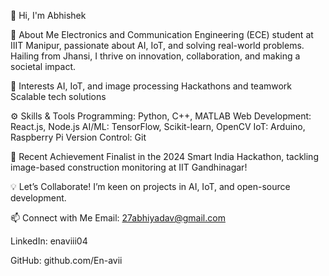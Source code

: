 👋 Hi, I'm Abhishek

🌟 About Me
Electronics and Communication Engineering (ECE) student at IIIT Manipur, passionate about AI, IoT, and solving real-world problems. Hailing from Jhansi, I thrive on innovation, collaboration, and making a societal impact.

👀 Interests
AI, IoT, and image processing
Hackathons and teamwork
Scalable tech solutions

⚙️ Skills & Tools
Programming: Python, C++, MATLAB
Web Development: React.js, Node.js
AI/ML: TensorFlow, Scikit-learn, OpenCV
IoT: Arduino, Raspberry Pi
Version Control: Git

🌟 Recent Achievement
Finalist in the 2024 Smart India Hackathon, tackling image-based construction monitoring at IIT Gandhinagar!

💡 Let’s Collaborate!
I’m keen on projects in AI, IoT, and open-source development.

📫 Connect with Me
Email: 27abhiyadav@gmail.com

LinkedIn: enaviii04

GitHub: github.com/En-avii
